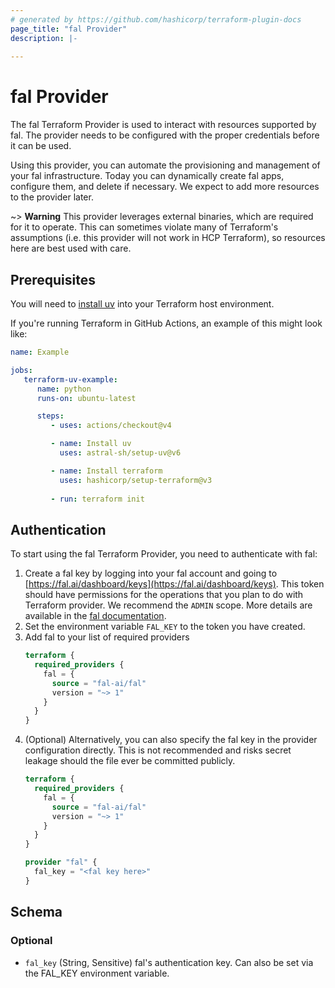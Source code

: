 ```yaml
---
# generated by https://github.com/hashicorp/terraform-plugin-docs
page_title: "fal Provider"
description: |-
  
---
```


# fal Provider

The fal Terraform Provider is used to interact with resources supported by fal. The provider needs to be configured with the proper credentials before it can be used.

Using this provider, you can automate the provisioning and management of your fal infrastructure. Today you can dynamically create fal apps, configure them, and delete if necessary. We expect to add more resources to the provider later.

~> **Warning**
This provider leverages external binaries, which are required for it to operate. This can sometimes violate many of Terraform's assumptions (i.e. this provider will not work in HCP Terraform), so resources here are best used with care.

## Prerequisites
You will need to [install uv](https://docs.astral.sh/uv/getting-started/installation/) into your Terraform host environment.

If you're running Terraform in GitHub Actions, an example of this might look like:
```yaml
name: Example

jobs:
   terraform-uv-example:
      name: python
      runs-on: ubuntu-latest

      steps:
         - uses: actions/checkout@v4

         - name: Install uv
           uses: astral-sh/setup-uv@v6

         - name: Install terraform
           uses: hashicorp/setup-terraform@v3
      
         - run: terraform init
```

## Authentication
To start using the fal Terraform Provider, you need to authenticate with fal:
1. Create a fal key by logging into your fal account and going to [https://fal.ai/dashboard/keys](https://fal.ai/dashboard/keys). This token should have permissions for the operations that you plan to do with Terraform provider. We recommend the `ADMIN` scope. More details are available in the [fal documentation](https://docs.fal.ai/model-apis/authentication/key-based).
2. Set the environment variable `FAL_KEY` to the token you have created.
3. Add fal to your list of required providers
    ```terraform
    terraform {
      required_providers {
        fal = {
          source = "fal-ai/fal"
          version = "~> 1"
        }
      }
    }
    ```
4. (Optional) Alternatively, you can also specify the fal key in the provider configuration directly. This is not recommended and risks secret leakage should the file ever be committed publicly.
    ```terraform
    terraform {
      required_providers {
        fal = {
          source = "fal-ai/fal"
          version = "~> 1"
        }
      }
    }
   
    provider "fal" {
      fal_key = "<fal key here>"
    }
    ```

<!-- schema generated by tfplugindocs -->
## Schema

### Optional

- `fal_key` (String, Sensitive) fal's authentication key. Can also be set via the FAL_KEY environment variable.
